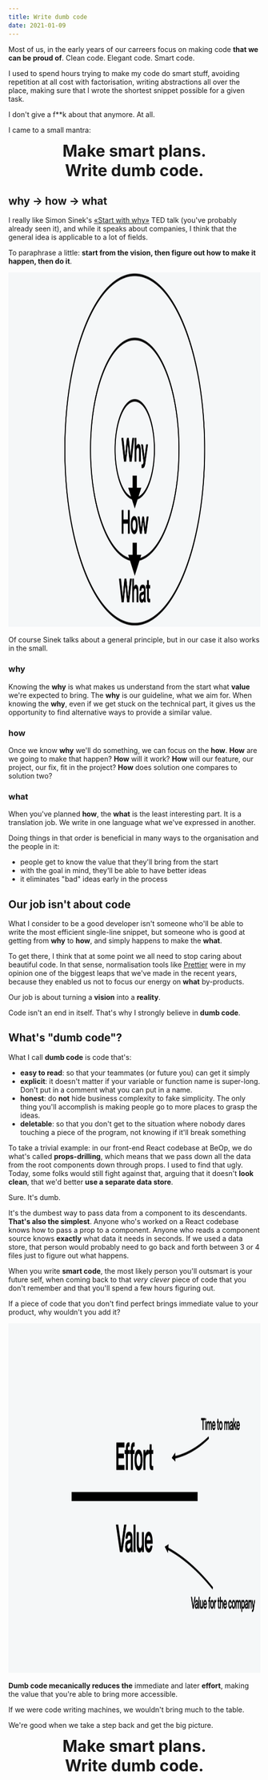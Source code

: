 ```yaml
---
title: Write dumb code
date: 2021-01-09
---
```


Most of us, in the early years of our carreers focus on making code **that we can be proud of**. Clean code. Elegant code. Smart code. 

I used to spend hours trying to make my code do smart stuff, avoiding repetition at all cost with factorisation, writing abstractions all over the place, making sure that I wrote the shortest snippet possible for a given task.

I don't give a f**k about that anymore. At all.

I came to a small mantra:

<div style="font-size: 32px; text-align: center;">
  <strong>Make smart plans.</strong><br>
  <strong>Write dumb code.</strong>
</div>

## why → how → what

I really like Simon Sinek's [«Start with why»](https://www.youtube.com/watch?v=u4ZoJKF_VuA) TED talk (you've probably already seen it), and while it speaks about companies, I think that the general idea is applicable to a lot of fields.

To paraphrase a little: **start from the vision, then figure out how to make it happen, then do it**.

<img src="/public/assets/images/GoldenCircle.png" alt="Why, how and what" width="1258" height="708" />

Of course Sinek talks about a general principle, but in our case it also works in the small.

### why

Knowing the **why** is what makes us understand from the start what **value** we're expected to bring. The **why** is our guideline, what we aim for. When knowing the **why**, even if we get stuck on the technical part, it gives us the opportunity to find alternative ways to provide a similar value. 

### how

Once we know **why** we'll do something, we can focus on the **how**. **How** are we going to make that happen? **How** will it work? **How** will our feature, our project, our fix, fit in the project? **How** does solution one compares to solution two?

### what

When you've planned **how**, the **what** is the least interesting part. It is a translation job. We write in one language what we've expressed in another.

Doing things in that order is beneficial in many ways to the organisation and the people in it:

- people get to know the value that they'll bring from the start
- with the goal in mind, they'll be able to have better ideas
- it eliminates "bad" ideas early in the process

## Our job isn't about code

What I consider to be a good developer isn't someone who'll be able to write the most efficient single-line snippet, but someone who is good at getting from **why** to **how**, and simply happens to make the **what**.

To get there, I think that at some point we all need to stop caring about beautiful code. In that sense, normalisation tools like [Prettier](https://prettier.io) were in my opinion one of the biggest leaps that we've made in the recent years, because they enabled us not to focus our energy on **what** by-products.

Our job is about turning a **vision** into a **reality**.

Code isn't an end in itself. That's why I strongly believe in **dumb code**.

## What's "dumb code"?

What I call **dumb code** is code that's:

- **easy to read**: so that your teammates (or future you) can get it simply
- **explicit**: it doesn't matter if your variable or function name is super-long. Don't put in a comment what you can put in a name. 
- **honest**: do **not** hide business complexity to fake simplicity. The only thing you'll accomplish is making people go to more places to grasp the ideas. 
- **deletable**: so that you don't get to the situation where nobody dares touching a piece of the program, not knowing if it'll break something

To take a trivial example: in our front-end React codebase at BeOp, we do what's called **props-drilling**, which means that we pass down all the data from the root components down through props. I used to find that ugly. Today, some folks would still fight against that, arguing that it doesn't **look clean**, that we'd better **use a separate data store**. 

Sure. It's dumb.

It's the dumbest way to pass data from a component to its descendants. **That's also the simplest**. Anyone who's worked on a React codebase knows how to pass a prop to a component. Anyone who reads a component source knows **exactly** what data it needs in seconds. If we used a data store, that person would probably need to go back and forth between 3 or 4 files just to figure out what happens.

When you write **smart code**, the most likely person you'll outsmart is your future self, when coming back to that _very clever_ piece of code that you don't remember and that you'll spend a few hours figuring out. 

If a piece of code that you don't find perfect brings immediate value to your product, why wouldn't you add it?

<img src="/public/assets/images/EffortValue.png" alt="Effort on value" width="1252" height="698" />

**Dumb code mecanically reduces the** immediate and later **effort**, making the value that you're able to bring more accessible.

If we were code writing machines, we wouldn't bring much to the table. 

We're good when we take a step back and get the big picture. 

<div style="font-size: 32px; text-align: center;">
  <strong>Make smart plans.</strong><br>
  <strong>Write dumb code.</strong>
</div>
